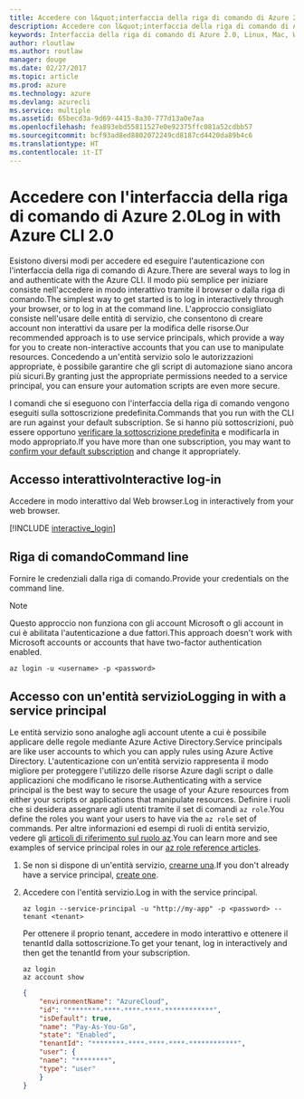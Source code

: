 ```yaml
---
title: Accedere con l&quot;interfaccia della riga di comando di Azure 2.0
description: Accedere con l&quot;interfaccia della riga di comando di Azure 2.0 su Linux, Mac o Windows.
keywords: Interfaccia della riga di comando di Azure 2.0, Linux, Mac, Windows, OS X, Ubuntu, Debian, CentOS, RHEL, SUSE, CoreOS, Docker, Windows, Python, PIP
author: rloutlaw
ms.author: routlaw
manager: douge
ms.date: 02/27/2017
ms.topic: article
ms.prod: azure
ms.technology: azure
ms.devlang: azurecli
ms.service: multiple
ms.assetid: 65becd3a-9d69-4415-8a30-777d13a0e7aa
ms.openlocfilehash: fea893ebd55811527e0e92375ffc081a52cdbb57
ms.sourcegitcommit: bcf93ad8ed8802072249cd8187cd4420da89b4c6
ms.translationtype: HT
ms.contentlocale: it-IT
---
```

# <a name="log-in-with-azure-cli-20"></a><span data-ttu-id="8e118-104">Accedere con l'interfaccia della riga di comando di Azure 2.0</span><span class="sxs-lookup"><span data-stu-id="8e118-104">Log in with Azure CLI 2.0</span></span>

<span data-ttu-id="8e118-105">Esistono diversi modi per accedere ed eseguire l'autenticazione con l'interfaccia della riga di comando di Azure.</span><span class="sxs-lookup"><span data-stu-id="8e118-105">There are several ways to log in and authenticate with the Azure CLI.</span></span> <span data-ttu-id="8e118-106">Il modo più semplice per iniziare consiste nell'accedere in modo interattivo tramite il browser o dalla riga di comando.</span><span class="sxs-lookup"><span data-stu-id="8e118-106">The simplest way to get started is to log in interactively through your browser, or to log in at the command line.</span></span> <span data-ttu-id="8e118-107">L'approccio consigliato consiste nell'usare delle entità di servizio, che consentono di creare account non interattivi da usare per la modifica delle risorse.</span><span class="sxs-lookup"><span data-stu-id="8e118-107">Our recommended approach is to use service principals, which provide a way for you to create non-interactive accounts that you can use to manipulate resources.</span></span> <span data-ttu-id="8e118-108">Concedendo a un'entità servizio solo le autorizzazioni appropriate, è possibile garantire che gli script di automazione siano ancora più sicuri.</span><span class="sxs-lookup"><span data-stu-id="8e118-108">By granting just the appropriate permissions needed to a service principal, you can ensure your automation scripts are even more secure.</span></span>

<span data-ttu-id="8e118-109">I comandi che si eseguono con l'interfaccia della riga di comando vengono eseguiti sulla sottoscrizione predefinita.</span><span class="sxs-lookup"><span data-stu-id="8e118-109">Commands that you run with the CLI are run against your default subscription.</span></span>  <span data-ttu-id="8e118-110">Se si hanno più sottoscrizioni, può essere opportuno [verificare la sottoscrizione predefinita](manage-azure-subscriptions-azure-cli.md) e modificarla in modo appropriato.</span><span class="sxs-lookup"><span data-stu-id="8e118-110">If you have more than one subscription, you may want to [confirm your default subscription](manage-azure-subscriptions-azure-cli.md) and change it appropriately.</span></span>

## <a name="interactive-log-in"></a><span data-ttu-id="8e118-111">Accesso interattivo</span><span class="sxs-lookup"><span data-stu-id="8e118-111">Interactive log-in</span></span>

<span data-ttu-id="8e118-112">Accedere in modo interattivo dal Web browser.</span><span class="sxs-lookup"><span data-stu-id="8e118-112">Log in interactively from your web browser.</span></span>

[!INCLUDE [interactive_login](includes/interactive-login.md)]

## <a name="command-line"></a><span data-ttu-id="8e118-113">Riga di comando</span><span class="sxs-lookup"><span data-stu-id="8e118-113">Command line</span></span>

<span data-ttu-id="8e118-114">Fornire le credenziali dalla riga di comando.</span><span class="sxs-lookup"><span data-stu-id="8e118-114">Provide your credentials on the command line.</span></span>

> [!Note]
> <span data-ttu-id="8e118-115">Questo approccio non funziona con gli account Microsoft o gli account in cui è abilitata l'autenticazione a due fattori.</span><span class="sxs-lookup"><span data-stu-id="8e118-115">This approach doesn't work with Microsoft accounts or accounts that have two-factor authentication enabled.</span></span>

```azurecli
az login -u <username> -p <password>
```

## <a name="logging-in-with-a-service-principal"></a><span data-ttu-id="8e118-116">Accesso con un'entità servizio</span><span class="sxs-lookup"><span data-stu-id="8e118-116">Logging in with a service principal</span></span>

<span data-ttu-id="8e118-117">Le entità servizio sono analoghe agli account utente a cui è possibile applicare delle regole mediante Azure Active Directory.</span><span class="sxs-lookup"><span data-stu-id="8e118-117">Service principals are like user accounts to which you can apply rules using Azure Active Directory.</span></span>
<span data-ttu-id="8e118-118">L'autenticazione con un'entità servizio rappresenta il modo migliore per proteggere l'utilizzo delle risorse Azure dagli script o dalle applicazioni che modificano le risorse.</span><span class="sxs-lookup"><span data-stu-id="8e118-118">Authenticating with a service principal is the best way to secure the usage of your Azure resources from either your scripts or applications that manipulate resources.</span></span>
<span data-ttu-id="8e118-119">Definire i ruoli che si desidera assegnare agli utenti tramite il set di comandi `az role`.</span><span class="sxs-lookup"><span data-stu-id="8e118-119">You define the roles you want your users to have via the `az role` set of commands.</span></span>
<span data-ttu-id="8e118-120">Per altre informazioni ed esempi di ruoli di entità servizio, vedere gli [articoli di riferimento sul ruolo az](https://docs.microsoft.com/cli/azure/role.md).</span><span class="sxs-lookup"><span data-stu-id="8e118-120">You can learn more and see examples of service principal roles in our [az role reference articles](https://docs.microsoft.com/cli/azure/role.md).</span></span>

1. <span data-ttu-id="8e118-121">Se non si dispone di un'entità servizio, [crearne una](create-an-azure-service-principal-azure-cli.md).</span><span class="sxs-lookup"><span data-stu-id="8e118-121">If you don't already have a service principal, [create one](create-an-azure-service-principal-azure-cli.md).</span></span>

1. <span data-ttu-id="8e118-122">Accedere con l'entità servizio.</span><span class="sxs-lookup"><span data-stu-id="8e118-122">Log in with the service principal.</span></span>

   ```azurecli
   az login --service-principal -u "http://my-app" -p <password> --tenant <tenant>
   ```

   <span data-ttu-id="8e118-123">Per ottenere il proprio tenant, accedere in modo interattivo e ottenere il tenantId dalla sottoscrizione.</span><span class="sxs-lookup"><span data-stu-id="8e118-123">To get your tenant, log in interactively and then get the tenantId from your subscription.</span></span>

   ```azurecli
   az login
   az account show
   ```

   ```json
   {
       "environmentName": "AzureCloud",
       "id": "********-****-****-****-************",
       "isDefault": true,
       "name": "Pay-As-You-Go",
       "state": "Enabled",
       "tenantId": "********-****-****-****-************",
       "user": {
       "name": "********",
       "type": "user"
       }
   }
   ```
